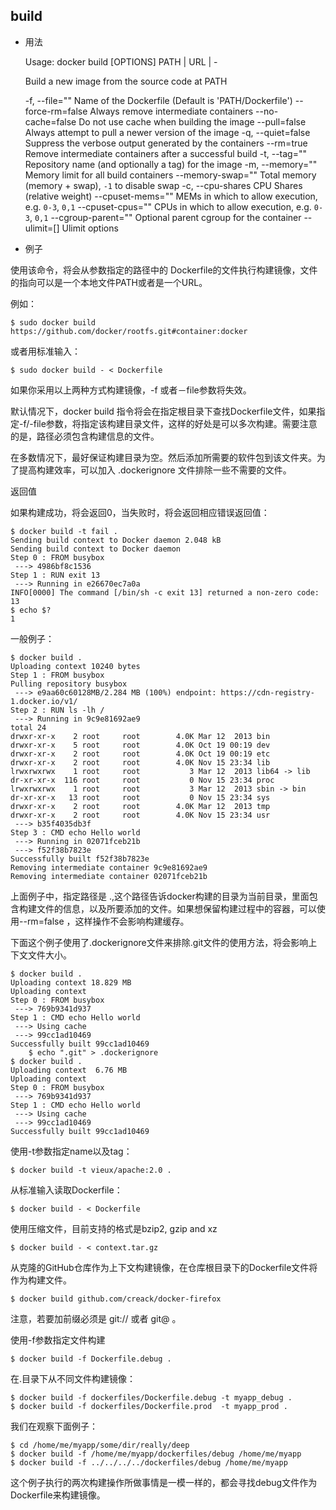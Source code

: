 
## build

* 用法


	Usage: docker build [OPTIONS] PATH | URL | -

	Build a new image from the source code at PATH

	 -f, --file=""            Name of the Dockerfile (Default is 'PATH/Dockerfile')
	 --force-rm=false         Always remove intermediate containers
	 --no-cache=false         Do not use cache when building the image
	 --pull=false             Always attempt to pull a newer version of the image
	 -q, --quiet=false        Suppress the verbose output generated by the containers
	 --rm=true                Remove intermediate containers after a successful build
	 -t, --tag=""             Repository name (and optionally a tag) for the image
	 -m, --memory=""          Memory limit for all build containers
	 --memory-swap=""         Total memory (memory + swap), `-1` to disable swap
	 -c, --cpu-shares         CPU Shares (relative weight)
	 --cpuset-mems=""         MEMs in which to allow execution, e.g. `0-3`, `0,1`
	 --cpuset-cpus=""         CPUs in which to allow execution, e.g. `0-3`, `0,1`
	 --cgroup-parent=""       Optional parent cgroup for the container
	 --ulimit=[]              Ulimit options



* 例子

使用该命令，将会从参数指定的路径中的 Dockerfile的文件执行构建镜像，文件的指向可以是一个本地文件PATH或者是一个URL。

例如：

	$ sudo docker build https://github.com/docker/rootfs.git#container:docker

或者用标准输入：

	$ sudo docker build - < Dockerfile

如果你采用以上两种方式构建镜像，-f 或者－file参数将失效。

默认情况下，docker build 指令将会在指定根目录下查找Dockerfile文件，如果指定-f/-file参数，将指定该构建目录文件，这样的好处是可以多次构建。需要注意的是，路径必须包含构建信息的文件。

在多数情况下，最好保证构建目录为空。然后添加所需要的软件包到该文件夹。为了提高构建效率，可以加入 .dockerignore 文件排除一些不需要的文件。


返回值

如果构建成功，将会返回0，当失败时，将会返回相应错误返回值：

	$ docker build -t fail .
	Sending build context to Docker daemon 2.048 kB
	Sending build context to Docker daemon
	Step 0 : FROM busybox
	 ---> 4986bf8c1536
	Step 1 : RUN exit 13
	 ---> Running in e26670ec7a0a
	INFO[0000] The command [/bin/sh -c exit 13] returned a non-zero code: 13
	$ echo $?
	1

一般例子：

	$ docker build .
	Uploading context 10240 bytes
	Step 1 : FROM busybox
	Pulling repository busybox
	 ---> e9aa60c60128MB/2.284 MB (100%) endpoint: https://cdn-registry-1.docker.io/v1/
	Step 2 : RUN ls -lh /
	 ---> Running in 9c9e81692ae9
	total 24
	drwxr-xr-x    2 root     root        4.0K Mar 12  2013 bin
	drwxr-xr-x    5 root     root        4.0K Oct 19 00:19 dev
	drwxr-xr-x    2 root     root        4.0K Oct 19 00:19 etc
	drwxr-xr-x    2 root     root        4.0K Nov 15 23:34 lib
	lrwxrwxrwx    1 root     root           3 Mar 12  2013 lib64 -> lib
	dr-xr-xr-x  116 root     root           0 Nov 15 23:34 proc
	lrwxrwxrwx    1 root     root           3 Mar 12  2013 sbin -> bin
	dr-xr-xr-x   13 root     root           0 Nov 15 23:34 sys
	drwxr-xr-x    2 root     root        4.0K Mar 12  2013 tmp
	drwxr-xr-x    2 root     root        4.0K Nov 15 23:34 usr
	 ---> b35f4035db3f
	Step 3 : CMD echo Hello world
	 ---> Running in 02071fceb21b
	 ---> f52f38b7823e
	Successfully built f52f38b7823e
	Removing intermediate container 9c9e81692ae9
	Removing intermediate container 02071fceb21b

上面例子中，指定路径是 .,这个路径告诉docker构建的目录为当前目录，里面包含构建文件的信息，以及所要添加的文件。如果想保留构建过程中的容器，可以使用--rm=false ，这样操作不会影响构建缓存。

下面这个例子使用了.dockerignore文件来排除.git文件的使用方法，将会影响上下文文件大小。

	$ docker build .
	Uploading context 18.829 MB
	Uploading context
	Step 0 : FROM busybox
	 ---> 769b9341d937
	Step 1 : CMD echo Hello world
	 ---> Using cache
	 ---> 99cc1ad10469
	Successfully built 99cc1ad10469
		$ echo ".git" > .dockerignore
	$ docker build .
	Uploading context  6.76 MB
	Uploading context
	Step 0 : FROM busybox
	 ---> 769b9341d937
	Step 1 : CMD echo Hello world
	 ---> Using cache
	 ---> 99cc1ad10469
	Successfully built 99cc1ad10469

使用-t参数指定name以及tag：

	$ docker build -t vieux/apache:2.0 .

从标准输入读取Dockerfile：

	$ docker build - < Dockerfile

使用压缩文件，目前支持的格式是bzip2, gzip and xz

	$ docker build - < context.tar.gz

从克隆的GitHub仓库作为上下文构建镜像，在仓库根目录下的Dockerfile文件将作为构建文件。

	$ docker build github.com/creack/docker-firefox

注意，若要加前缀必须是 git:// 或者 git@ 。

使用-f参数指定文件构建

	$ docker build -f Dockerfile.debug .

在.目录下从不同文件构建镜像：

	$ docker build -f dockerfiles/Dockerfile.debug -t myapp_debug .
	$ docker build -f dockerfiles/Dockerfile.prod  -t myapp_prod .

我们在观察下面例子：

	$ cd /home/me/myapp/some/dir/really/deep
	$ docker build -f /home/me/myapp/dockerfiles/debug /home/me/myapp
	$ docker build -f ../../../../dockerfiles/debug /home/me/myapp

这个例子执行的两次构建操作所做事情是一模一样的，都会寻找debug文件作为Dockerfile来构建镜像。






